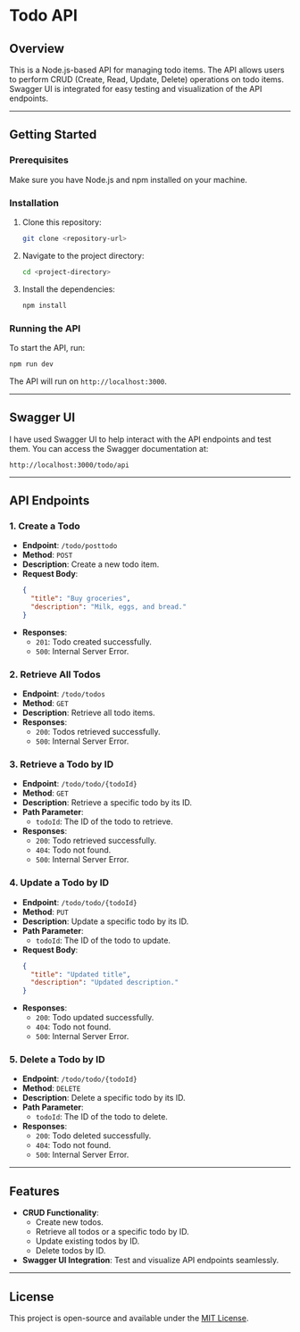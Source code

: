 # Todo API

## Overview
This is a Node.js-based API for managing todo items. The API allows users to perform CRUD (Create, Read, Update, Delete) operations on todo items. Swagger UI is integrated for easy testing and visualization of the API endpoints.

---

## Getting Started

### Prerequisites
Make sure you have Node.js and npm installed on your machine.

### Installation
1. Clone this repository:
   ```bash
   git clone <repository-url>
   ```
2. Navigate to the project directory:
   ```bash
   cd <project-directory>
   ```
3. Install the dependencies:
   ```bash
   npm install
   ```

### Running the API
To start the API, run:
```bash
npm run dev
```
The API will run on `http://localhost:3000`.

---

## Swagger UI
 I have used Swagger UI to help  interact with the API endpoints and test them. You can access the Swagger documentation at:
```
http://localhost:3000/todo/api
```

---

## API Endpoints

### 1. Create a Todo
- **Endpoint**: `/todo/posttodo`
- **Method**: `POST`
- **Description**: Create a new todo item.
- **Request Body**:
  ```json
  {
    "title": "Buy groceries",
    "description": "Milk, eggs, and bread."
  }
  ```
- **Responses**:
  - `201`: Todo created successfully.
  - `500`: Internal Server Error.

### 2. Retrieve All Todos
- **Endpoint**: `/todo/todos`
- **Method**: `GET`
- **Description**: Retrieve all todo items.
- **Responses**:
  - `200`: Todos retrieved successfully.
  - `500`: Internal Server Error.

### 3. Retrieve a Todo by ID
- **Endpoint**: `/todo/todo/{todoId}`
- **Method**: `GET`
- **Description**: Retrieve a specific todo by its ID.
- **Path Parameter**:
  - `todoId`: The ID of the todo to retrieve.
- **Responses**:
  - `200`: Todo retrieved successfully.
  - `404`: Todo not found.
  - `500`: Internal Server Error.

### 4. Update a Todo by ID
- **Endpoint**: `/todo/todo/{todoId}`
- **Method**: `PUT`
- **Description**: Update a specific todo by its ID.
- **Path Parameter**:
  - `todoId`: The ID of the todo to update.
- **Request Body**:
  ```json
  {
    "title": "Updated title",
    "description": "Updated description."
  }
  ```
- **Responses**:
  - `200`: Todo updated successfully.
  - `404`: Todo not found.
  - `500`: Internal Server Error.

### 5. Delete a Todo by ID
- **Endpoint**: `/todo/todo/{todoId}`
- **Method**: `DELETE`
- **Description**: Delete a specific todo by its ID.
- **Path Parameter**:
  - `todoId`: The ID of the todo to delete.
- **Responses**:
  - `200`: Todo deleted successfully.
  - `404`: Todo not found.
  - `500`: Internal Server Error.

---

## Features
- **CRUD Functionality**:
  - Create new todos.
  - Retrieve all todos or a specific todo by ID.
  - Update existing todos by ID.
  - Delete todos by ID.
- **Swagger UI Integration**: Test and visualize API endpoints seamlessly.

---

## License
This project is open-source and available under the [MIT License](LICENSE).

